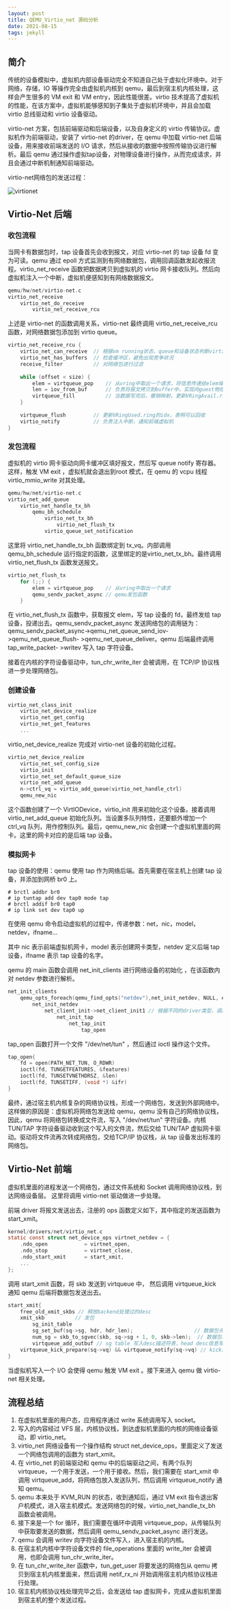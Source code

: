 ```yaml
---
layout: post
title: QEMU_Virtio_net 源码分析
date: 2021-08-15
tags: jekyll   
---
```


## 简介

传统的设备模拟中，虚拟机内部设备驱动完全不知道自己处于虚拟化环境中。对于网络，存储，IO 等操作完全由虚拟机内核到 qemu，最后到宿主机内核处理，这样会产生很多的 VM exit 和 VM entry，因此性能很差。virtio 技术提高了虚拟机的性能，在该方案中，虚拟机能够感知到子集处于虚拟机环境中，并且会加载 virtio 总线驱动和 virtio 设备驱动。

virtio-net 方案，包括前端驱动和后端设备，以及自身定义的 virtio 传输协议。虚拟机作为前端驱动，安装了 virtio-net 的driver，在 qemu 中加载 virtio-net 后端设备，用来接收前端发送的 I/O 请求，然后从接收的数据中按照传输协议进行解析。最后 qemu 通过操作虚拟tap设备，对物理设备进行操作，从而完成请求，并且会通过中断机制通知前端驱动。

virtio-net网络包的发送过程：

![virtionet](https://gitee.com/orangehaswing/blog_images/raw/master/images/virtionet.png)

## Virtio-Net 后端

### 收包流程

当网卡有数据包时，tap 设备首先会收到报文，对应 virtio-net 的 tap 设备 fd 变为可读。qemu 通过 epoll 方式监测到有网络数据包，调用回调函数发起收报流程。virtio_net_receive 函数把数据拷贝到虚拟机的 virtio 网卡接收队列。然后向虚拟机注入一个中断，虚拟机便感知到有网络数据报文。

```c
qemu/hw/net/virtio-net.c
virtio_net_receive
	virtio_net_do_receive
		virtio_net_receive_rcu
```

上述是 virtio-net 的函数调用关系，virtio-net 最终调用 virtio_net_receive_rcu 函数，对网络数据包添加到 virtio queue。

```c
virtio_net_receive_rcu {
    virtio_net_can_receive 	// 根据vm running状态，queue和设备状态判断virtio-net是否可以收包
    virtio_net_has_buffers 	// 检查缓冲区，避免出现竞争状况
    receive_filter 		    // 对网络包进行过滤
    
    while (offset < size) {
        elem = virtqueue_pop 	// 从vring中取出一个请求，将信息传递给elem域中
        len = iov_from_buf 		// 负责将报文拷贝到buffer中，实现向guest物理地址写入数据
        virtqueue_fill 		    // 当数据写完后，撤销映射，更新VRingAvail.ring[]的相关字段
    }
    
    virtqueue_flush 		// 更新VRingUsed.ring的idx，表明可以回收
    virtio_notify 			// 负责注入中断，通知前端虚拟机
}   
```

### 发包流程

虚拟机的 virtio 网卡驱动向网卡缓冲区填好报文，然后写 queue notify 寄存器。这样，触发 VM exit ，虚拟机就会退出到root 模式，在 qemu 的 vcpu 线程 virtio_mmio_write 对其处理。

```c
qemu/hw/net/virtio-net.c
virtio_net_add_queue
	virtio_net_handle_tx_bh
		qemu_bh_schedule
			virtio_net_tx_bh
				virtio_net_flush_tx
			virtio_queue_set_notification
```

这里将 virtio_net_handle_tx_bh 函数绑定到 tx_vq。内部调用 qemu_bh_schedule 运行指定的函数，这里绑定的是virtio_net_tx_bh。最终调用 virtio_net_flush_tx 函数发送报文。

```c
virtio_net_flush_tx
	for (;;) {
        elem = virtqueue_pop 	// 从vring中取出一个请求
        qemu_sendv_packet_async // qemu发包函数
	}
```

在 virtio_net_flush_tx 函数中，获取报文 elem，写 tap 设备的 fd，最终发给 tap 设备，投递出去。qemu_sendv_packet_async 发送网络包的调用链为： qemu_sendv_packet_async->qemu_net_queue_send_iov->qemu_net_queue_flush- >qemu_net_queue_deliver。qemu 后端最终调用 tap_write_packet- >writev 写入 tap 字符设备。

接着在内核的字符设备驱动中，tun_chr_write_iter 会被调用，在 TCP/IP 协议栈进一步处理网络包。

### 创建设备

```c
virtio_net_class_init
	virtio_net_device_realize
	virtio_net_get_config
	virtio_net_get_features
	...
```

virtio_net_device_realize 完成对 virtio-net 设备的初始化过程。

```c
virtio_net_device_realize
	virtio_net_set_config_size
	virtio_init
	virtio_net_set_default_queue_size
	virtio_net_add_queue
	n->ctrl_vq = virtio_add_queue(virtio_net_handle_ctrl)
	qemu_new_nic
```

这个函数创建了一个 VirtIODevice，virtio_init 用来初始化这个设备。接着调用 virtio_net_add_queue 初始化队列。当设置多队列特性，还要额外增加一个 ctrl_vq 队列，用作控制队列。最后，qemu_new_nic 会创建一个虚拟机里面的网卡。这里的网卡对应的是后端 tap 设备。

### 模拟网卡

tap 设备的使用：qemu 使用 tap 作为网络后端。首先需要在宿主机上创建 tap 设备，并添加到网桥 br0 上。

```shell
# brctl addbr br0 
# ip tuntap add dev tap0 mode tap
# brctl addif br0 tap0
# ip link set dev tap0 up
```

在使用 qemu 命令启动虚拟机的过程中，传递参数：net，nic，model，netdev，ifname...

其中 nic 表示前端虚拟机网卡，model 表示创建网卡类型，netdev 定义后端 tap 设备，ifname 表示 tap 设备的名字。

qemu 的 main 函数会调用 net_init_clients 进行网络设备的初始化 ，在该函数内对 netdev 参数进行解析。

```c
net_init_clients
	qemu_opts_foreach(qemu_find_opts("netdev"),net_init_netdev, NULL, errp))
		net_init_netdev
			net_client_init->net_client_init1 // 根据不同的driver类型，调用不同的初始化函数
				net_init_tap
					net_tap_init
						tap_open
```

tap_open 函数打开一个文件 "/dev/net/tun" ，然后通过 ioctl 操作这个文件。

```c
tap_open{
    fd = open(PATH_NET_TUN, O_RDWR)
    ioctl(fd, TUNGETFEATURES, &features)
    ioctl(fd, TUNSETVNETHDRSZ, &len)
    ioctl(fd, TUNSETIFF, (void *) &ifr)
}
```

最终，通过宿主机内核复杂的网络协议栈，形成一个网络包，发送到外部网络中。这样做的原因是：虚拟机将网络包发送给 qemu，qemu 没有自己的网络协议栈，因此，qemu 将网络包转换成文件流，写入 "/dev/net/tun" 字符设备。内核TUN/TAP 字符设备驱动收到这个写入的文件流，然后交给 TUN/TAP 虚拟网卡驱动。驱动将文件流再次转成网络包，交给TCP/IP 协议栈，从 tap 设备发出标准的网络包。

## Virtio-Net 前端

虚拟机里面的进程发送一个网络包，通过文件系统和 Socket 调用网络协议栈，到达网络设备层。 这里将调用 virtio-net 驱动做进一步处理。

前端 driver 将报文发送出去，注册的 ops 函数定义如下，其中指定的发送函数为 start_xmit。

```c
kernel/drivers/net/virtio_net.c
static const struct net_device_ops virtnet_netdev = {
	.ndo_open            = virtnet_open,
	.ndo_stop   	     = virtnet_close,
	.ndo_start_xmit      = start_xmit,
	...
};
```

调用 start_xmit 函数，将 skb 发送到 virtqueue 中， 然后调用 virtqueue_kick 通知 qemu 后端将数据包发送出去。

```c
start_xmit{
	free_old_xmit_skbs // 释放backend处理过的desc
    xmit_skb 		  // 发包
    	sg_init_table
    	sg_set_buf(sq->sg, hdr, hdr_len); 				     // 数据包头部填入scatterlist
		num_sg = skb_to_sgvec(skb, sq->sg + 1, 0, skb->len);  // 数据包填入scatterlist
    	virtqueue_add_outbuf // sg table 写入desc描述符表，head desc信息写vring.avail
    virtqueue_kick_prepare(sq->vq) && virtqueue_notify(sq->vq) // kick通知qemu后端
}
```

当虚拟机写入一个 I/O 会使得 qemu 触发 VM exit 。接下来进入 qemu 做 virtio-net 相关处理。

## 流程总结

1. 在虚拟机里面的用户态，应用程序通过 write 系统调用写入 socket。
2. 写入的内容经过 VFS 层，内核协议栈，到达虚拟机里面的内核的网络设备驱动，即 virtio_net。
3. virtio_net 网络设备有一个操作结构 struct net_device_ops，里面定义了发送一个网络包调用的函数为 start_xmit。
4. 在 virtio_net 的前端驱动和 qemu 中的后端驱动之间，有两个队列 virtqueue，一个用于发送，一个用于接收。然后，我们需要在 start_xmit 中调用 virtqueue_add，将网络包放入发送队列，然后调用 virtqueue_notify 通知 qemu。
5. qemu 本来处于 KVM_RUN 的状态，收到通知后，通过 VM exit 指令退出客户机模式，进入宿主机模式。发送网络包的时候，virtio_net_handle_tx_bh 函数会被调用。
6. 接下来是一个 for 循环，我们需要在循环中调用 virtqueue_pop，从传输队列中获取要发送的数据，然后调用 qemu_sendv_packet_async 进行发送。
7. qemu 会调用 writev 向字符设备文件写入，进入宿主机的内核。
8. 在宿主机内核中字符设备文件的 file_operations 里面的 write_iter 会被调用，也即会调用 tun_chr_write_iter。
9. 在 tun_chr_write_iter 函数中，tun_get_user 将要发送的网络包从 qemu 拷贝到宿主机内核里面来，然后调用 netif_rx_ni 开始调用宿主机内核协议栈进行处理。
10. 宿主机内核协议栈处理完毕之后，会发送给 tap 虚拟网卡，完成从虚拟机里面到宿主机的整个发送过程。
